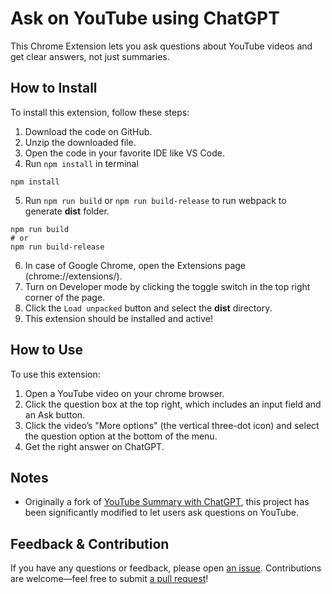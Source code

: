 # Ask on YouTube using ChatGPT

This Chrome Extension lets you ask questions about YouTube videos and get clear answers, not just summaries.

## How to Install

To install this extension, follow these steps:

1. Download the code on GitHub.
2. Unzip the downloaded file.
3. Open the code in your favorite IDE like VS Code.
4. Run `npm install` in terminal

```
npm install
```

5. Run `npm run build` or `npm run build-release` to run webpack to generate **dist** folder.

```
npm run build
# or
npm run build-release
```

6. In case of Google Chrome, open the Extensions page (chrome://extensions/).
7. Turn on Developer mode by clicking the toggle switch in the top right corner of the page.
8. Click the `Load unpacked` button and select the **dist** directory.
9. This extension should be installed and active!

## How to Use

To use this extension:

1. Open a YouTube video on your chrome browser.
2. Click the question box at the top right, which includes an input field and an Ask button.
3. Click the video’s "More options" (the vertical three-dot icon) and select the question option at the bottom of the menu.
4. Get the right answer on ChatGPT.

## Notes

-   Originally a fork of [YouTube Summary with ChatGPT](https://github.com/kazuki-sf/chatgpt-youtube-summary), this project has been significantly modified to let users ask questions on YouTube.

## Feedback & Contribution

If you have any questions or feedback, please open [an issue](https://github.com/muik/Ask-on-YouTube/issues). Contributions are welcome—feel free to submit [a pull request](https://github.com/muik/Ask-on-YouTube/pulls)!
